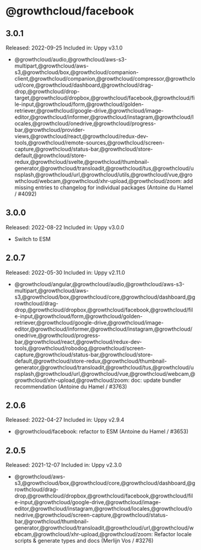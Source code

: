 # @growthcloud/facebook

## 3.0.1

Released: 2022-09-25
Included in: Uppy v3.1.0

- @growthcloud/audio,@growthcloud/aws-s3-multipart,@growthcloud/aws-s3,@growthcloud/box,@growthcloud/companion-client,@growthcloud/companion,@growthcloud/compressor,@growthcloud/core,@growthcloud/dashboard,@growthcloud/drag-drop,@growthcloud/drop-target,@growthcloud/dropbox,@growthcloud/facebook,@growthcloud/file-input,@growthcloud/form,@growthcloud/golden-retriever,@growthcloud/google-drive,@growthcloud/image-editor,@growthcloud/informer,@growthcloud/instagram,@growthcloud/locales,@growthcloud/onedrive,@growthcloud/progress-bar,@growthcloud/provider-views,@growthcloud/react,@growthcloud/redux-dev-tools,@growthcloud/remote-sources,@growthcloud/screen-capture,@growthcloud/status-bar,@growthcloud/store-default,@growthcloud/store-redux,@growthcloud/svelte,@growthcloud/thumbnail-generator,@growthcloud/transloadit,@growthcloud/tus,@growthcloud/unsplash,@growthcloud/url,@growthcloud/utils,@growthcloud/vue,@growthcloud/webcam,@growthcloud/xhr-upload,@growthcloud/zoom: add missing entries to changelog for individual packages (Antoine du Hamel / #4092)

## 3.0.0

Released: 2022-08-22
Included in: Uppy v3.0.0

- Switch to ESM

## 2.0.7

Released: 2022-05-30
Included in: Uppy v2.11.0

- @growthcloud/angular,@growthcloud/audio,@growthcloud/aws-s3-multipart,@growthcloud/aws-s3,@growthcloud/box,@growthcloud/core,@growthcloud/dashboard,@growthcloud/drag-drop,@growthcloud/dropbox,@growthcloud/facebook,@growthcloud/file-input,@growthcloud/form,@growthcloud/golden-retriever,@growthcloud/google-drive,@growthcloud/image-editor,@growthcloud/informer,@growthcloud/instagram,@growthcloud/onedrive,@growthcloud/progress-bar,@growthcloud/react,@growthcloud/redux-dev-tools,@growthcloud/robodog,@growthcloud/screen-capture,@growthcloud/status-bar,@growthcloud/store-default,@growthcloud/store-redux,@growthcloud/thumbnail-generator,@growthcloud/transloadit,@growthcloud/tus,@growthcloud/unsplash,@growthcloud/url,@growthcloud/vue,@growthcloud/webcam,@growthcloud/xhr-upload,@growthcloud/zoom: doc: update bundler recommendation (Antoine du Hamel / #3763)

## 2.0.6

Released: 2022-04-27
Included in: Uppy v2.9.4

- @growthcloud/facebook: refactor to ESM (Antoine du Hamel / #3653)

## 2.0.5

Released: 2021-12-07
Included in: Uppy v2.3.0

- @growthcloud/aws-s3,@growthcloud/box,@growthcloud/core,@growthcloud/dashboard,@growthcloud/drag-drop,@growthcloud/dropbox,@growthcloud/facebook,@growthcloud/file-input,@growthcloud/google-drive,@growthcloud/image-editor,@growthcloud/instagram,@growthcloud/locales,@growthcloud/onedrive,@growthcloud/screen-capture,@growthcloud/status-bar,@growthcloud/thumbnail-generator,@growthcloud/transloadit,@growthcloud/url,@growthcloud/webcam,@growthcloud/xhr-upload,@growthcloud/zoom: Refactor locale scripts & generate types and docs (Merlijn Vos / #3276)
